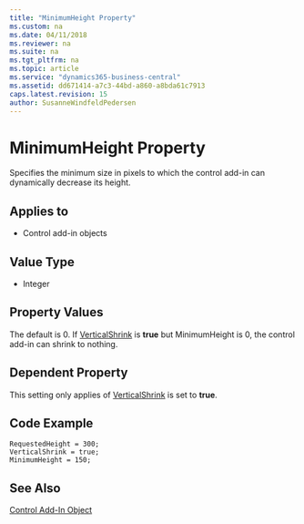 ```yaml
---
title: "MinimumHeight Property"
ms.custom: na
ms.date: 04/11/2018
ms.reviewer: na
ms.suite: na
ms.tgt_pltfrm: na
ms.topic: article
ms.service: "dynamics365-business-central"
ms.assetid: dd671414-a7c3-44bd-a860-a8bda61c7913
caps.latest.revision: 15
author: SusanneWindfeldPedersen
---
```


 

# MinimumHeight Property

Specifies the minimum size in pixels to which the control add-in can dynamically decrease its height.

## Applies to 
- Control add-in objects
  
## Value Type 
  
-   Integer 

## Property Values 
The default is 0. If [VerticalShrink](devenv-verticalshrink-property.md) is **true** but MinimumHeight is 0, the control add-in can shrink to nothing.

## Dependent Property
This setting only applies of [VerticalShrink](devenv-verticalshrink-property.md) is set to **true**.

## Code Example 
```
RequestedHeight = 300;
VerticalShrink = true;
MinimumHeight = 150;
```


## See Also  
[Control Add-In Object](../devenv-control-addin-object.md)   
 